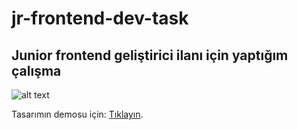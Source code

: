 # jr-frontend-dev-task
Junior frontend geliştirici ilanı için yaptığım çalışma
---
![alt text](https://efsanegnyl.github.io/jr-frontend-dev-task/assets/image/responsiveTwo.png)

Tasarımın demosu için: [Tıklayın](https://efsanegnyl.github.io/jr-frontend-dev-task/).

